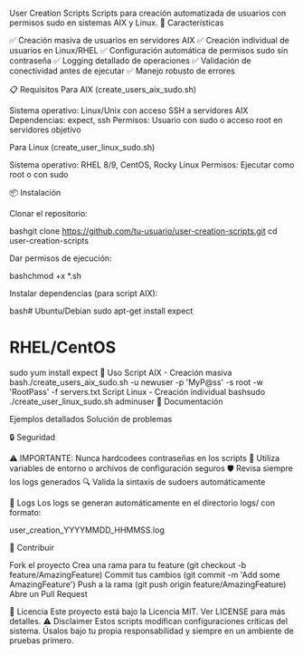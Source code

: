 User Creation Scripts
Scripts para creación automatizada de usuarios con permisos sudo en sistemas AIX y Linux.
🚀 Características

✅ Creación masiva de usuarios en servidores AIX
✅ Creación individual de usuarios en Linux/RHEL
✅ Configuración automática de permisos sudo sin contraseña
✅ Logging detallado de operaciones
✅ Validación de conectividad antes de ejecutar
✅ Manejo robusto de errores

📋 Requisitos
Para AIX (create_users_aix_sudo.sh)

Sistema operativo: Linux/Unix con acceso SSH a servidores AIX
Dependencias: expect, ssh
Permisos: Usuario con sudo o acceso root en servidores objetivo

Para Linux (create_user_linux_sudo.sh)

Sistema operativo: RHEL 8/9, CentOS, Rocky Linux
Permisos: Ejecutar como root o con sudo

📦 Instalación

Clonar el repositorio:

bashgit clone https://github.com/tu-usuario/user-creation-scripts.git
cd user-creation-scripts

Dar permisos de ejecución:

bashchmod +x *.sh

Instalar dependencias (para script AIX):

bash# Ubuntu/Debian
sudo apt-get install expect

# RHEL/CentOS
sudo yum install expect
🔧 Uso
Script AIX - Creación masiva
bash./create_users_aix_sudo.sh -u newuser -p 'MyP@ss' -s root -w 'RootPass' -f servers.txt
Script Linux - Creación individual
bashsudo ./create_user_linux_sudo.sh adminuser
📖 Documentación

Ejemplos detallados
Solución de problemas

🔒 Seguridad

⚠️ IMPORTANTE: Nunca hardcodees contraseñas en los scripts
🔐 Utiliza variables de entorno o archivos de configuración seguros
🛡️ Revisa siempre los logs generados
🔍 Valida la sintaxis de sudoers automáticamente

📝 Logs
Los logs se generan automáticamente en el directorio logs/ con formato:

user_creation_YYYYMMDD_HHMMSS.log

🤝 Contribuir

Fork el proyecto
Crea una rama para tu feature (git checkout -b feature/AmazingFeature)
Commit tus cambios (git commit -m 'Add some AmazingFeature')
Push a la rama (git push origin feature/AmazingFeature)
Abre un Pull Request

📄 Licencia
Este proyecto está bajo la Licencia MIT. Ver LICENSE para más detalles.
⚠️ Disclaimer
Estos scripts modifican configuraciones críticas del sistema. Úsalos bajo tu propia responsabilidad y siempre en un ambiente de pruebas primero.
